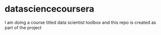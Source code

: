 # datasciencecoursera
I am doing a course titled data scientist toolbox and this repo is created as part of the project
